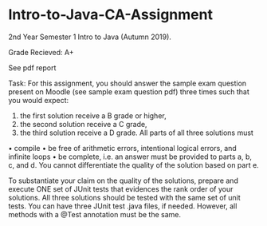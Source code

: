 # Intro-to-Java-CA-Assignment

2nd Year Semester 1 Intro to Java (Autumn 2019).

Grade Recieved: A+

See pdf report

Task:
For this assignment, you should answer the sample exam question present on Moodle (see sample exam question pdf) three times such that you would expect:
1. the first solution receive a B grade or higher, 
2. the second solution receive a C grade,
3. the third solution receive a D grade.
All parts of all three solutions must


• compile
• be free of arithmetic errors, intentional logical errors, and infinite loops
• be complete, i.e. an answer must be provided to parts a, b, c, and d. You cannot differentiate the quality of the solution based on part e.


To substantiate your claim on the quality of the solutions, prepare and execute ONE set of JUnit tests that evidences the rank order of your solutions. All three solutions should be tested with the same set of unit tests.
You can have three JUnit test .java files, if needed. However, all methods with a @Test annotation must be the same.
